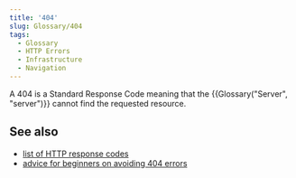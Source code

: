 ```yaml
---
title: '404'
slug: Glossary/404
tags:
  - Glossary
  - HTTP Errors
  - Infrastructure
  - Navigation
---
```

<p>A 404 is a Standard Response Code meaning that the {{Glossary("Server", "server")}} cannot find the requested resource.</p>

<h2 id="see_also">See also</h2>

<ul>
 <li><a href="/en-US/docs/Web/HTTP/Status">list of HTTP response codes</a></li>
 <li><a href="/en-US/docs/Learn/Common_questions/Checking_that_your_web_site_is_working_properly">advice for beginners on avoiding 404 errors</a></li>
</ul>
